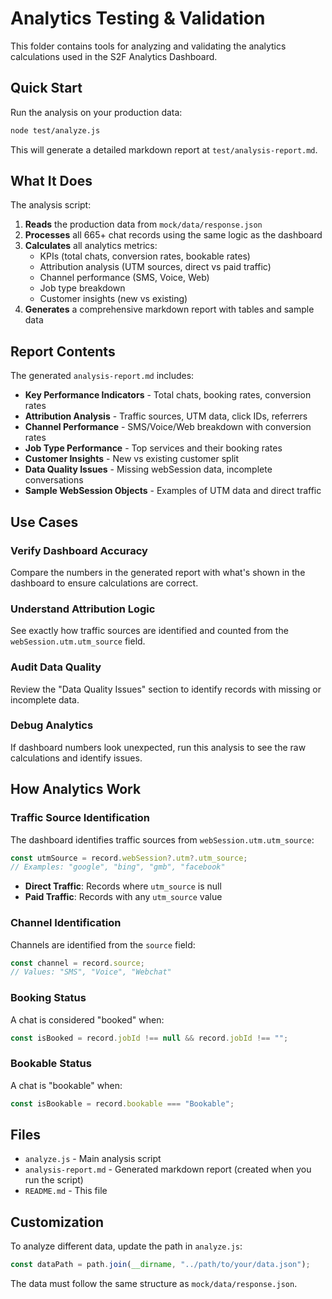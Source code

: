 # Analytics Testing & Validation

This folder contains tools for analyzing and validating the analytics calculations used in the S2F Analytics Dashboard.

## Quick Start

Run the analysis on your production data:

```bash
node test/analyze.js
```

This will generate a detailed markdown report at `test/analysis-report.md`.

## What It Does

The analysis script:

1. **Reads** the production data from `mock/data/response.json`
2. **Processes** all 665+ chat records using the same logic as the dashboard
3. **Calculates** all analytics metrics:
   - KPIs (total chats, conversion rates, bookable rates)
   - Attribution analysis (UTM sources, direct vs paid traffic)
   - Channel performance (SMS, Voice, Web)
   - Job type breakdown
   - Customer insights (new vs existing)
4. **Generates** a comprehensive markdown report with tables and sample data

## Report Contents

The generated `analysis-report.md` includes:

- **Key Performance Indicators** - Total chats, booking rates, conversion rates
- **Attribution Analysis** - Traffic sources, UTM data, click IDs, referrers
- **Channel Performance** - SMS/Voice/Web breakdown with conversion rates
- **Job Type Performance** - Top services and their booking rates
- **Customer Insights** - New vs existing customer split
- **Data Quality Issues** - Missing webSession data, incomplete conversations
- **Sample WebSession Objects** - Examples of UTM data and direct traffic

## Use Cases

### Verify Dashboard Accuracy

Compare the numbers in the generated report with what's shown in the dashboard to ensure calculations are correct.

### Understand Attribution Logic

See exactly how traffic sources are identified and counted from the `webSession.utm.utm_source` field.

### Audit Data Quality

Review the "Data Quality Issues" section to identify records with missing or incomplete data.

### Debug Analytics

If dashboard numbers look unexpected, run this analysis to see the raw calculations and identify issues.

## How Analytics Work

### Traffic Source Identification

The dashboard identifies traffic sources from `webSession.utm.utm_source`:

```javascript
const utmSource = record.webSession?.utm?.utm_source;
// Examples: "google", "bing", "gmb", "facebook"
```

- **Direct Traffic**: Records where `utm_source` is null
- **Paid Traffic**: Records with any `utm_source` value

### Channel Identification

Channels are identified from the `source` field:

```javascript
const channel = record.source;
// Values: "SMS", "Voice", "Webchat"
```

### Booking Status

A chat is considered "booked" when:

```javascript
const isBooked = record.jobId !== null && record.jobId !== "";
```

### Bookable Status

A chat is "bookable" when:

```javascript
const isBookable = record.bookable === "Bookable";
```

## Files

- `analyze.js` - Main analysis script
- `analysis-report.md` - Generated markdown report (created when you run the script)
- `README.md` - This file

## Customization

To analyze different data, update the path in `analyze.js`:

```javascript
const dataPath = path.join(__dirname, "../path/to/your/data.json");
```

The data must follow the same structure as `mock/data/response.json`.
